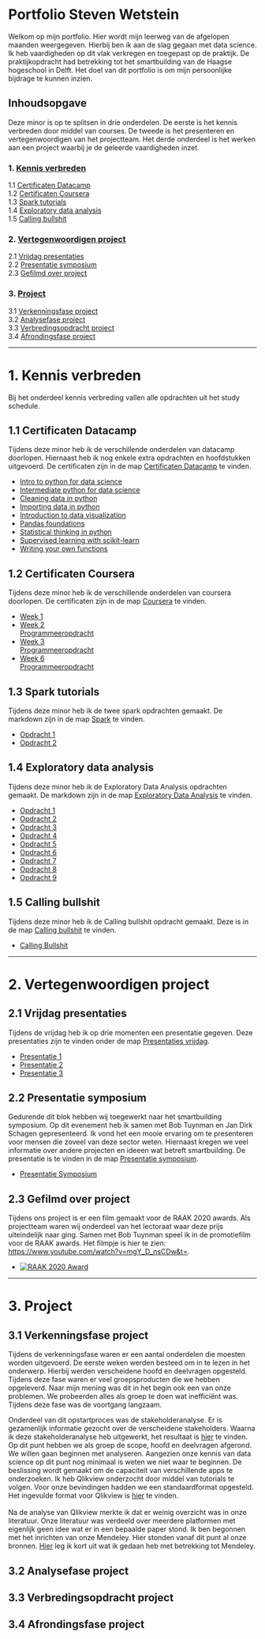 # Portfolio Steven Wetstein
Welkom op mijn portfolio. Hier wordt mijn leerweg van de afgelopen maanden weergegeven. Hierbij ben ik aan de slag gegaan met data science. Ik heb vaardigheden op dit vlak verkregen en toegepast op de praktijk. De praktijkopdracht had betrekking tot het smartbuilding van de Haagse hogeschool in Delft. Het doel van dit portfolio is om mijn persoonlijke bijdrage te kunnen inzien.

## Inhoudsopgave
Deze minor is op te splitsen in drie onderdelen. De eerste is het kennis verbreden door middel van courses. De tweede is het presenteren en vertegenwoordigen van het projectteam. Het derde onderdeel is het werken aan een project waarbij je de geleerde vaardigheden inzet. 

### 1. [Kennis verbreden](#Kennis_verbreden)
1.1 [Certificaten Datacamp](#Certificaten_Datacamp)<br >
1.2 [Certificaten Coursera](#Certificaten_Coursera)<br >
1.3 [Spark tutorials](#Spark_tutorials)<br >
1.4 [Exploratory data analysis](#Exploratory_Data_Analysis)<br >
1.5 [Calling bullshit](#Calling_bullshit)<br >

### 2. [Vertegenwoordigen project](#Vertegenwoordigen_project)
2.1 [Vrijdag presentaties](#Vrijdag_presentaties)<br >
2.2 [Presentatie symposium](#Presentatie_Symposium)<br >
2.3 [Gefilmd over project](#Gefilmd_over_project)<br >

### 3. [Project](#Project)
3.1 [Verkenningsfase project](#Verkenningsfase_project)<br >
3.2 [Analysefase project](#Analysefase_project)<br >
3.3 [Verbredingsopdracht project](#Verbredingsopdracht_project)<br >
3.4 [Afrondingsfase project](#Afrondingsfase_project)<br >

---

# 1. Kennis verbreden <a name="Kennis_verbreden"></a>
Bij het onderdeel kennis verbreding vallen alle opdrachten uit het study schedule. 

## 1.1 Certificaten Datacamp <a name="Certificaten_Datacamp"></a>
Tijdens deze minor heb ik de verschillende onderdelen van datacamp doorlopen. 
Hiernaast heb ik nog enkele extra opdrachten en hoofdstukken uitgevoerd.
De certificaten zijn in de map [Certificaten Datacamp](https://github.com/stevenwetstein/Smartbuilding/tree/master/Certificaten%20Datacamp) te vinden.

* [Intro to python for data science](https://github.com/stevenwetstein/Smartbuilding/blob/master/Certificaten%20Datacamp/Intro%20to%20python%20for%20data%20science.pdf)
* [Intermediate python for data science](https://github.com/stevenwetstein/Smartbuilding/blob/master/Certificaten%20Datacamp/Intermediate%20python%20for%20data%20science.pdf)
* [Cleaning data in python](https://github.com/stevenwetstein/Smartbuilding/blob/master/Certificaten%20Datacamp/Cleaning%20data%20in%20python.pdf)
* [Importing data in python](https://github.com/stevenwetstein/Smartbuilding/blob/master/Certificaten%20Datacamp/Importing%20data%20in%20python.pdf)
* [Introduction to data visualization](https://github.com/stevenwetstein/Smartbuilding/blob/master/Certificaten%20Datacamp/Introduction%20to%20data%20visualization.pdf)
* [Pandas foundations](https://github.com/stevenwetstein/Smartbuilding/blob/master/Certificaten%20Datacamp/Pandas%20foundations.pdf)
* [Statistical thinking in python](https://github.com/stevenwetstein/Smartbuilding/blob/master/Certificaten%20Datacamp/Statistical%20thinking%20in%20python.pdf)
* [Supervised learning with scikit-learn](https://github.com/stevenwetstein/Smartbuilding/blob/master/Certificaten%20Datacamp/Supervised%20learning%20with%20scikit-learn.pdf)
* [Writing your own functions](https://github.com/stevenwetstein/Smartbuilding/blob/master/Certificaten%20Datacamp/Chapter%20'writing%20you%20own%20functions'.pdf)

## 1.2 Certificaten Coursera <a name="Certificaten_Coursera"></a>
Tijdens deze minor heb ik de verschillende onderdelen van coursera doorlopen. 
De certificaten zijn in de map [Coursera](https://github.com/stevenwetstein/Smartbuilding/tree/master/Coursera) te vinden.

* [Week 1](https://github.com/stevenwetstein/Smartbuilding/blob/master/Coursera/Coursera%20week%201.png)
* [Week 2](https://github.com/stevenwetstein/Smartbuilding/blob/master/Coursera/Coursera%20week%202.png)<br  >
  [Programmeeropdracht](https://github.com/stevenwetstein/Smartbuilding/blob/master/Coursera/Matlab%20week%202.PNG)
* [Week 3](https://github.com/stevenwetstein/Smartbuilding/blob/master/Coursera/Coursera%20week%203.png)<br  >
  [Programmeeropdracht](https://github.com/stevenwetstein/Smartbuilding/blob/master/Coursera/Matlab%20week%203.PNG)
* [Week 6](https://github.com/stevenwetstein/Smartbuilding/blob/master/Coursera/Coursera%20week%206.png)<br  >
  [Programmeeropdracht](https://github.com/stevenwetstein/Smartbuilding/blob/master/Coursera/Matlab%20week%206.PNG)


## 1.3 Spark tutorials <a name="Spark_tutorials"></a>
Tijdens deze minor heb ik de twee spark opdrachten gemaakt. 
De markdown zijn in de map [Spark](https://github.com/stevenwetstein/Smartbuilding/tree/master/Spark) te vinden.

* [Opdracht 1](https://github.com/stevenwetstein/Smartbuilding/blob/master/Spark/assignment1.md)
* [Opdracht 2](https://github.com/stevenwetstein/Smartbuilding/blob/master/Spark/assignment2.md)

## 1.4 Exploratory data analysis <a name="Exploratory_Data_Analysis"></a>
Tijdens deze minor heb ik de Exploratory Data Analysis opdrachten gemaakt. 
De markdown zijn in de map [Exploratory Data Analysis](https://github.com/stevenwetstein/Smartbuilding/tree/master/Exploratory%20Data%20Science) te vinden.

* [Opdracht 1](https://github.com/stevenwetstein/Smartbuilding/blob/master/Exploratory%20Data%20Science/1%2BChecking%2BData%2BEdges.md)
* [Opdracht 2](https://github.com/stevenwetstein/Smartbuilding/blob/master/Exploratory%20Data%20Science/2%2BIdentifying%2Bvariables.md)
* [Opdracht 3](https://github.com/stevenwetstein/Smartbuilding/blob/master/Exploratory%20Data%20Science/3%20Univariate%20Analysis.md)
* [Opdracht 4](https://github.com/stevenwetstein/Smartbuilding/blob/master/Exploratory%20Data%20Science/4%20Bivariate%20Analysis.md)
* [Opdracht 5](https://github.com/stevenwetstein/Smartbuilding/blob/master/Exploratory%20Data%20Science/5%2BMissing%2BValues.md)
* [Opdracht 6](https://github.com/stevenwetstein/Smartbuilding/blob/master/Exploratory%20Data%20Science/6%20Outliers.md)
* [Opdracht 7](https://github.com/stevenwetstein/Smartbuilding/blob/master/Exploratory%20Data%20Science/7%20Data%20Transformation.md)
* [Opdracht 8](https://github.com/stevenwetstein/Smartbuilding/blob/master/Exploratory%20Data%20Science/8%2BCreating%2BVariables.md)
* [Opdracht 9](https://github.com/stevenwetstein/Smartbuilding/blob/master/Exploratory%20Data%20Science/9%2BEvaluate.md)

## 1.5 Calling bullshit <a name="Calling_bullshit"></a>
Tijdens deze minor heb ik de Calling bullshit opdracht gemaakt. 
Deze is in de map [Calling bullshit](https://github.com/stevenwetstein/Smartbuilding/tree/master/Calling%20bulshit) te vinden.
* [Calling Bullshit](https://github.com/stevenwetstein/Smartbuilding/blob/master/Calling%20bulshit/Calling%20bullshit%20v1.0.pdf)

---

# 2. Vertegenwoordigen project <a name="Vertegenwoordigen_project"></a>

## 2.1 Vrijdag presentaties <a name="Vrijdag_presentaties"></a>
Tijdens de vrijdag heb ik op drie momenten een presentatie gegeven. Deze presentaties zijn te vinden onder de map [Presentaties vrijdag](https://github.com/stevenwetstein/Smartbuilding/tree/master/Presentaties%20vrijdag).

* [Presentatie 1](https://github.com/stevenwetstein/Smartbuilding/blob/master/Presentaties%20vrijdag/Presentatie%2009-22.pptx)
* [Presentatie 2](https://github.com/stevenwetstein/Smartbuilding/blob/master/Presentaties%20vrijdag/Presentatie%2010-27.pptx)
* [Presentatie 3](https://github.com/stevenwetstein/Smartbuilding/blob/master/Presentaties%20vrijdag/Presentatie%2012-15.pptx)

## 2.2 Presentatie symposium <a name="Presentatie_Symposium"></a>
Gedurende dit blok hebben wij toegewerkt naar het smartbuilding symposium. Op dit evenement heb ik samen met Bob Tuynman en Jan Dirk Schagen gepresenteerd.
Ik vond het een mooie ervaring om te presenteren voor mensen die zoveel van deze sector weten. Hiernaast kregen we veel informatie over andere projecten en ideeen wat betreft smartbuilding. De presentatie is te vinden in de map [Presentatie symposium](https://github.com/stevenwetstein/Smartbuilding/tree/master/Presentatie%20symposium).

* [Presentatie Symposium](https://github.com/stevenwetstein/Smartbuilding/blob/master/Presentatie%20symposium/symposium.pptx)

## 2.3 Gefilmd over project <a name="Gefilmd_over_project"></a>
Tijdens ons project is er een film gemaakt voor de RAAK 2020 awards. Als projectteam waren wij onderdeel van het lectoraat waar deze prijs uiteindelijk naar ging.
Samen met Bob Tuynman speel ik in de promotiefilm voor de RAAK awards. Het filmpje is hier te zien:
https://www.youtube.com/watch?v=mgY_D_nsCDw&t=.

* [![RAAK 2020 Award](http://img.youtube.com/vi/=mgY_D_nsCDw/0.jpg)](http://www.youtube.com/watch?v=mgY_D_nsCDw&t=)

---

# 3. Project <a name="Project"></a>

## 3.1 Verkenningsfase project <a name="Verkenningsfase_project"></a>
Tijdens de verkenningsfase waren er een aantal onderdelen die moesten worden uitgevoerd. De eerste weken werden besteed om in te lezen in het onderwerp. Hierbij werden verscheidene hoofd en deelvragen opgesteld. Tijdens deze fase waren er veel groepsproducten die we hebben opgeleverd. Naar mijn mening was dit in het begin ook een van onze problemen. We probeerden alles als groep te doen wat inefficiënt was. Tijdens deze fase was de voortgang langzaam. <br  >

Onderdeel van dit opstartproces was de stakeholderanalyse. Er is gezamenlijk informatie gezocht over de verscheidene stakeholders. Waarna ik deze stakeholderanalyse heb uitgewerkt, het resultaat is 
 [hier](https://github.com/stevenwetstein/Smartbuilding/blob/master/Verkenningsfase%20project/Stakeholders%20analyse.pdf) te vinden.
Op dit punt hebben we als groep de scope, hoofd en deelvragen afgerond. We willen gaan beginnen met analyseren. Aangezien onze kennis van data science op dit punt nog minimaal is weten we niet waar te beginnen. De beslissing wordt gemaakt om de capaciteit van verschillende apps te onderzoeken. Ik heb Qlikview onderzocht door middel van tutorials te volgen. Voor onze bevindingen hadden we een standaardformat opgesteld. Het ingevulde format voor Qlikview is [hier](https://github.com/stevenwetstein/Smartbuilding/blob/master/Verkenningsfase%20project/Qlikview.pdf) te vinden.
<br  >
<br  >
Na de analyse van Qlikview merkte ik dat er weinig overzicht was in onze literatuur. Onze literatuur was verdeeld over meerdere platformen met eigenlijk geen idee wat er in een bepaalde paper stond. Ik ben begonnen met het inrichten van onze Mendeley. Hier stonden vanaf dit punt al onze bronnen.  [Hier](https://github.com/stevenwetstein/Smartbuilding/blob/master/Verkenningsfase%20project/Mendeley.docx.pdf) leg ik kort uit wat ik gedaan heb met betrekking tot Mendeley.



## 3.2 Analysefase project <a name="Analysefase_project"></a>

## 3.3 Verbredingsopdracht project <a name="Verbredingsopdracht_project"></a>

## 3.4 Afrondingsfase project <a name="Afrondingsfase_project"></a>





